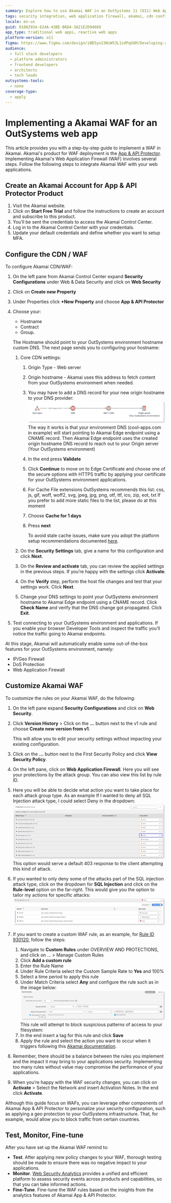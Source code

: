 ```yaml
---
summary: Explore how to use Akamai WAF in an OutSystems 11 (O11) Web Application.
tags: security integration, web application firewall, akamai, cdn configuration, cloud services
locale: en-us
guid: 01082934-624A-43BE-B6D4-3A21E2D94689
app_type: traditional web apps, reactive web apps
platform-version: o11
figma: https://www.figma.com/design/iBD5yo23NiW53L1zdPqGGM/Developing-an-Application?node-id=5186-231
audience:
  - full stack developers
  - platform administrators
  - frontend developers
  - architects
  - tech leads
outsystems-tools:
  - none
coverage-type:
  - apply
---
```


# Implementing a Akamai WAF for an OutSystems web app

This article provides you with a step-by-step guide to implement a WAF in Akamai. Akamai's product for WAF deployment is the [App & API Protector](https://www.akamai.com/products/app-and-api-protector/).
Implementing Akamai's Web Application Firewall (WAF) involves several steps. Follow the following steps to integrate Akamai WAF with your web applications.

## Create an Akamai Account for App & API Protector Product

1. Visit the Akamai website.
1. Click on **Start Free Trial** and follow the instructions to create an account and subscribe to this product.
1. You’ll be sent the credentials to access the Akamai Control Center.
1. Log in to the Akamai Control Center with your credentials.
1. Update your default credentials and define whether you want to setup MFA.

## Configure the CDN / WAF

To configure Akamai CDN/WAF:

1. On the left pane from Akamai Control Center expand **Security Configurations** under Web & Data Security and click on **Web Security**
1. Click on **Create new Property**
1. Under Properties click **+New Property** and choose **App & API Protector**
1. Choose your:

    * Hostname
    * Contract
    * Group.

    The Hostname should point to your OutSystems environment hostname custom DNS. The next page sends you to configuring your hostname:

    1. Core CDN settings:
        1. Origin Type - Web server
        1. Origin hostname - Akamai uses this address to fetch content from your OutSystems environment when needed.
        1. You may have to add a DNS record for your new origin hostname to your DNS provider:
            ![Diagram showing the DNS hostname configuration for Akamai WAF integration with OutSystems environment.](images/dns-hostname-diag.png "DNS Hostname Configuration Diagram")
            The way it works is that your environment DNS (cool-apps.com in example) will start pointing to Akamai Edge endpoint using a CNAME record.
            Then Akamai Edge endpoint uses the created origin hostname DNS record to reach out to your Origin server (Your OutSystems environment)

        1. In the end press **Validate**
        1. Click **Continue** to move on to Edge Certificate and choose one of the secure options with HTTPS traffic by applying your certificate for your OutSystems environment applications.
        1. For Cache File extensions OutSystems recommends this list:
        css, js, gif, woff, woff2, svg, jpeg, jpg, png, otf, ttf, ico, zip, eot, txt
        If you prefer to add more static files to the list, please do at this moment
        1. Choose **Cache for 1 days**
        1. Press **next**

           <div class="info" markdown="1">

            To avoid stale cache issues, make sure you adopt the platform setup recommendations documented [here](https://success.outsystems.com/documentation/11/setup_outsystems_infrastructure_and_platform/setting_up_outsystems/using_a_cdn_with_outsystems/#cache-timeout).

           </div>

    1. On the **Security Settings** tab, give a name for this configuration and click **Next**.
    1. On the **Review and activate** tab, you can review the applied settings in the previous steps. If you’re happy with the settings click **Activate**.
    1. On the **Verify** step, perform the host file changes and test that your settings work. Click **Next**.
    1. Change your DNS settings to point your OutSystems environment hostname to Akamai Edge endpoint using a CNAME record. Click **Check Name** and verify that the DNS change got propagated. Click **Exit**.
1. Test connecting to your OutSystems environment and applications. If you enable your browser Developer Tools and inspect the traffic you’ll notice the traffic going to Akamai endpoints.

At this stage, Akamai will automatically enable some out-of-the-box features for your OutSystems environment, namely:

* IP/Geo Firewall
* DoS Protection
* Web Application Firewall

## Customize Akamai WAF

To customize the rules on your Akamai WAF, do the following:

1. On the left pane expand **Security Configurations** and click on **Web Security**.
1. Click **Version History** > Click on the **…** button next to the v1 rule and choose **Create new version from v1**.

    This will allow you to edit your security settings without impacting your existing configuration.
1. Click on the **…** button next to the First Security Policy and click **View Security Policy**.
1. On the left pane, click on **Web Application Firewall**. Here you will see your protections by the attack group. You can also view this list by rule ID.
1. Here you will be able to decide what action you want to take place for each attack group type. As an example If I wanted to deny all SQL Injection attack type, I could select Deny in the dropdown:
    ![Screenshot of Akamai WAF rules definition interface showing various attack groups and their corresponding actions.](images/akamai-rules-definition.png "Akamai WAF Rules Definition")
    This option would serve a default 403 response to the client attempting this kind of attack.

1. If you wanted to only deny some of the attacks part of the SQL injection attack type, click on the dropdown for **SQL Injection** and click on the **Rule-level** option on the far-right. This would give you the option to tailor my actions for specific attacks:
    ![Screenshot of Akamai WAF interface showing SQL Injection rules and their specific actions.](images/akamai-sql-injection.png "Akamai WAF SQL Injection Rules")
1. If you want to create a custom WAF rule, as an example, for [Rule ID 930120](waf-outsystems.md#recommended-waf-rules), follow the steps:
    1. Navigate to **Custom Rules** under OVERVIEW AND PROTECTIONS, and click on … > Manage Custom Rules
    1. Click **Add a custom rule**
    1. Enter the Rule Name
    1. Under Rule Criteria select the Custom Sample Rate to **Yes** and 100%
    1. Select a time period to apply this rule
    1. Under Match Criteria select **Any** and configure the rule such as in the image below:
        ![Screenshot of Akamai WAF custom rule structure interface showing match criteria and request method settings.](images/akamai-rule-structure.png "Akamai Custom Rule Structure")
    This rule will attempt to block suspicious patterns of access to your filesystem:
    1. In the end insert a tag for this rule and click **Save**
    1. Apply the rule and select the action you want to occur when it triggers following this [Akamai documentation](https://techdocs.akamai.com/app-api-protector/docs/apply-custom-rule).
1. Remember, there should be a balance between the rules you implement and the impact it may bring to your applications security. Implementing too many rules without value may compromise the performance of your applications.
1. When you’re happy with the WAF security changes, you can click on **Activate** > Select the Network and insert Activation Notes. In the end click **Activate**.

<div class="info" markdown="1">

Although this guide focus on WAFs, you can leverage other components of Akamai App & API Protector to personalize your security configuration, such as applying a geo protection to your OutSystems infrastructure. That, for example, would allow you to block traffic from certain countries.

</div>

## Test, Monitor, Fine-tune

After you have set up the Akamai WAF remind to:

* **Test**. After applying new policy changes to your WAF, thorough testing should be made to ensure there was no negative impact to your applications.
* **Monitor**. [Web Security Analytics](https://techdocs.akamai.com/security-ctr/docs/web-security-analytics-ov-new) provides a unified and efficient platform to assess security events across products and capabilities, so that you can take informed actions.
* **Fine-Tune**. Fine-tune the WAF rules based on the insights from the analytics features of Akamai App & API Protector.
